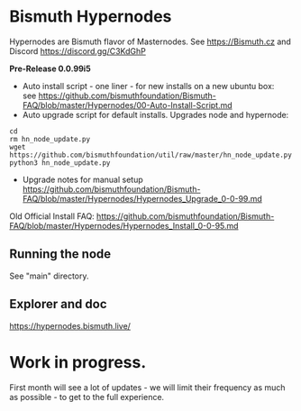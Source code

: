 # Bismuth Hypernodes

Hypernodes are Bismuth flavor of Masternodes. See https://Bismuth.cz and Discord https://discord.gg/C3KdGhP

**Pre-Release 0.0.99i5**

- Auto install script - one liner - for new installs on a new ubuntu box:  
see https://github.com/bismuthfoundation/Bismuth-FAQ/blob/master/Hypernodes/00-Auto-Install-Script.md
- Auto upgrade script for default installs. Upgrades node and hypernode:  
```
cd
rm hn_node_update.py
wget https://github.com/bismuthfoundation/util/raw/master/hn_node_update.py
python3 hn_node_update.py
```
- Upgrade notes for manual setup  
https://github.com/bismuthfoundation/Bismuth-FAQ/blob/master/Hypernodes/Hypernodes_Upgrade_0-0-99.md



Old Official Install FAQ: https://github.com/bismuthfoundation/Bismuth-FAQ/blob/master/Hypernodes/Hypernodes_Install_0-0-95.md


## Running the node

See "main" directory.

## Explorer and doc

https://hypernodes.bismuth.live/

# Work in progress.

First month will see a lot of updates - we will limit their frequency as much as possible - to get to the full experience.
  
